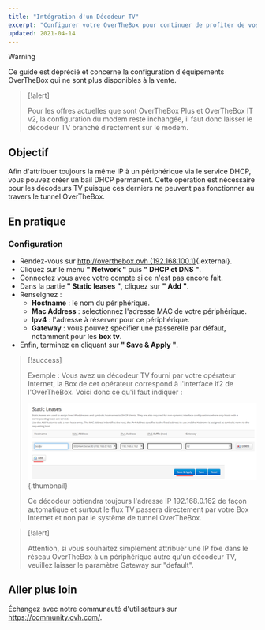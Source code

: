 ```yaml
---
title: "Intégration d'un Décodeur TV"
excerpt: "Configurer votre OverTheBox pour continuer de profiter de vos services de télévision"
updated: 2021-04-14
---
```


> [!warning]
>
> Ce guide est déprécié et concerne la configuration d'équipements OverTheBox qui ne sont plus disponibles à la vente.
>

> [!alert]
>
> Pour les offres actuelles que sont OverTheBox Plus et OverTheBox IT v2, la configuration du modem reste inchangée, il faut donc laisser le décodeur TV branché directement sur le modem.
>

## Objectif

Afin d'attribuer toujours la même IP à un périphérique via le service DHCP, vous pouvez créer un bail DHCP permanent.
Cette opération est nécessaire pour les décodeurs TV puisque ces derniers ne peuvent pas fonctionner au travers le tunnel OverTheBox.

## En pratique

### Configuration

- Rendez-vous sur [http://overthebox.ovh (192.168.100.1)](http://overthebox.ovh){.external}.
- Cliquez sur le menu **" Network "** puis **" DHCP et DNS "**.
- Connectez vous avec votre compte si ce n'est pas encore fait.
- Dans la partie **" Static leases "**, cliquez sur **" Add "**.
- Renseignez :
    - **Hostname** : le nom du périphérique.
    - **Mac Address** : selectionnez l'adresse MAC de votre périphérique.
    - **Ipv4** : l'adresse à réserver pour ce périphérique.
    - **Gateway** : vous pouvez spécifier une passerelle par défaut, notamment pour les **box tv**.
- Enfin, terminez en cliquant sur **" Save & Apply "**.

> [!success]
>
> Exemple : Vous avez un décodeur TV fourni par votre opérateur Internet, la Box de cet opérateur correspond à l'interface if2 de l'OverTheBox.
> Voici donc ce qu'il faut indiquer :
>
> ![overthebox](images/4404.png){.thumbnail}
>
> Ce décodeur obtiendra toujours l'adresse IP 192.168.0.162 de façon automatique et surtout le flux TV passera directement par votre Box Internet et non par le système de tunnel OverTheBox.
>

> [!alert]
>
> Attention, si vous souhaitez simplement attribuer une IP fixe dans le réseau OverTheBox à un périphérique autre qu'un décodeur TV, veuillez laisser le paramètre Gateway sur "default".
>

## Aller plus loin

Échangez avec notre communauté d'utilisateurs sur <https://community.ovh.com/>.

